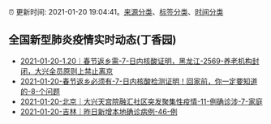 :alarm_clock: 更新时间: 2021-01-20 19:04:41。[来源分类](../README.md)、[标签分类](../TAGS.md)、[时间分类](../TIMELINE.md)

## 全国新型肺炎疫情实时动态(丁香园)




- [2021-01-20-1.20｜春节返乡需-7-日内核酸证明，黑龙江-2569-养老机构封闭，大兴全员原则上禁止离京](http://app.cctv.com/special/cportal/detail/arti/index.html?id=ArtioGlyWWQbHxM88G5tdBlR210120&isfromapp=1) 
- [2021-01-20-春节返乡必须有-7-日内核酸检测证明！回家前，你一定要知道的-8-个问题](http://app.cctv.com/special/cportal/detail/arti/index.html?id=ArtilmoevgPMUSqjDe4uTVRh210120&isfromapp=1) 
- [2021-01-20-北京｜大兴天宫院融汇社区突发聚集性疫情-11-例确诊涉-7-家庭](http://app.cctv.com/special/cportal/detail/arti/index.html?id=ArtipuFkBLJn9trLEFLereLu210120&isfromapp=1) 
- [2021-01-20-吉林｜昨日新增本地确诊病例-46-例](http://app.cctv.com/special/cportal/detail/arti/index.html?id=ArtiwYa8YeouxEYYXaQoqvCp210120&isfromapp=1) 